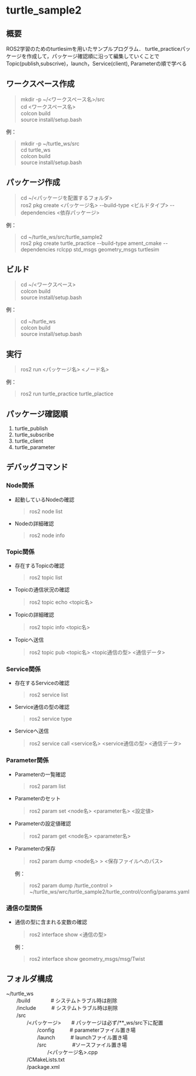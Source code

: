 # turtle_sample2

## 概要
ROS2学習のためのturtlesimを用いたサンプルプログラム．
turtle_practiceパッケージを作成して，パッケージ確認順に沿って編集していくことでTopic(publish,subscrive)，launch，Service(client), Parameterの順で学べる

## ワークスペース作成
> mkdir -p ~/<ワークスペース名>/src     
> cd <ワークスペース名>     
> colcon build  
> source install/setup.bash

例：
> mkdir -p ~/turtle_ws/src     
> cd turtle_ws     
> colcon build  
> source install/setup.bash

## パッケージ作成
> cd ~/<パッケージを配置するフォルダ>   
> ros2 pkg create <パッケージ名> --build-type <ビルドタイプ> --dependencies <依存パッケージ>

例：
> cd ~/turtle_ws/src/turtle_sample2     
> ros2 pkg create turtle_practice --build-type ament_cmake --dependencies rclcpp std_msgs geometry_msgs turtlesim

## ビルド
> cd ~/<ワークスペース>  
> colcon build  
> source install/setup.bash

例：
> cd ~/turtle_ws  
> colcon build  
> source install/setup.bash

## 実行
> ros2 run <パッケージ名> <ノード名>

例：
> ros2 run turtle_practice turtle_plactice

## パッケージ確認順
1. turtle_publish
2. turtle_subscribe
3. turtle_client
4. turtle_parameter

## デバッグコマンド
### Node関係
* 起動しているNodeの確認
    > ros2 node list

* Nodeの詳細確認
    > ros2 node info

### Topic関係
* 存在するTopicの確認
    > ros2 topic list

* Topicの通信状況の確認
    > ros2 topic echo <topic名>

* Topicの詳細確認
    > ros2 topic info <topic名>

* Topicへ送信
    > ros2 topic pub <topic名> <topic通信の型> <通信データ>

### Service関係
* 存在するServiceの確認
    > ros2 service list

* Service通信の型の確認
    > ros2 service type

* Serviceへ送信
    > ros2 service call <service名> <service通信の型> <通信データ>

### Parameter関係
* Parameterの一覧確認
    > ros2 param list

* Parameterのセット
    > ros2 param set <node名> <parameter名> <設定値>

* Parameterの設定値確認
    > ros2 param get <node名> <parameter名>

* Parameterの保存
    > ros2 param dump <node名> > <保存ファイルへのパス>　   

    例：
    > ros2 param dump /turtle_control > ~/turtle_ws/wrc/turtle_sample2/turtle_control/config/params.yaml

### 通信の型関係
* 通信の型に含まれる変数の確認
    > ros2 interface show <通信の型>　

    例：
    > ros2 interface show geometry_msgs/msg/Twist

## フォルダ構成
~/turtle_ws     
　　/build　　　　# システムトラブル時は削除      
　　/include　　　# システムトラブル時は削除      
　　/src    
　　　　/<パッケージ>　　# パッケージは必ず/**_ws/src下に配置　   
　　　　　　/config　　　# parameterファイル置き場   
　　　　　　/launch　　　# launchファイル置き場　   
　　　　　　/src　　　　　#ソースファイル置き場　   
　　　　　　　　/<パッケージ名>.cpp     
　　　　/CMakeLists.txt     
　　　　/package.xml